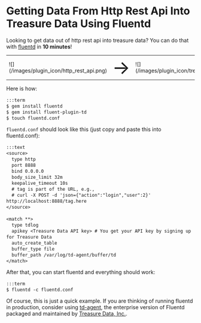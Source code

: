 # Getting Data From Http Rest Api Into Treasure Data Using Fluentd

Looking to get data out of http rest api into treasure data? You can do that with [fluentd](//fluentd.org) in **10 minutes**!

<table>
  <td>![](/images/plugin_icon/http_rest_api.png)</td>
  <td><span style="font-size:50px">&#8594;</span></td>
  <td>![](/images/plugin_icon/treasure_data.png)</td>
</table>

Here is how:

    :::term
    $ gem install fluentd
    $ gem install fluent-plugin-td
    $ touch fluentd.conf

`fluentd.conf` should look like this (just copy and paste this into fluentd.conf):

    :::text
    <source>
      type http
      port 8888
      bind 0.0.0.0
      body_size_limit 32m
      keepalive_timeout 10s
      # tag is part of the URL, e.g.,
      # curl -X POST -d 'json={"action":"login","user":2}' http://localhost:8888/tag.here
    </source>

    <match **>
      type tdlog
      apikey <Treasure Data API key> # You get your API key by signing up for Treasure Data
      auto_create_table
      buffer_type file
      buffer_path /var/log/td-agent/buffer/td
    </match>

After that, you can start fluentd and everything should work:

    :::term
    $ fluentd -c fluentd.conf

Of course, this is just a quick example. If you are thinking of running fluentd in production, consider using [td-agent](//docs.treasure-data.com/articles/td-agent), the enterprise version of Fluentd packaged and maintained by [Treasure Data, Inc.](//www.treasure-data.com).
